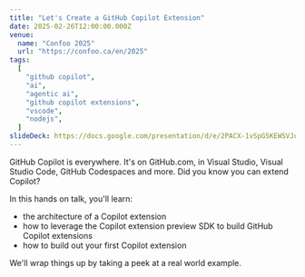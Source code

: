 ```yaml
---
title: "Let's Create a GitHub Copilot Extension"
date: 2025-02-26T12:00:00.000Z
venue:
  name: "Confoo 2025"
  url: "https://confoo.ca/en/2025"
tags:
  [
    "github copilot",
    "ai",
    "agentic ai",
    "github copilot extensions",
    "vscode",
    "nodejs",
  ]
slideDeck: https://docs.google.com/presentation/d/e/2PACX-1vSpG5KEWSVJuXK55F_XNnILVnZ3-9nITE32-yX6l8wn9DQIHQEin9slf6GRe4qTYTLi6JJa6Qu_634g/pub?start=false&loop=false&delayms=3000
---
```


GitHub Copilot is everywhere. It's on GitHub.com, in Visual Studio, Visual Studio Code, GitHub Codespaces and more. Did you know you can extend Copilot?

In this hands on talk, you'll learn:

- the architecture of a Copilot extension
- how to leverage the Copilot extension preview SDK to build GitHub Copilot extensions
- how to build out your first Copilot extension

We'll wrap things up by taking a peek at a real world example.
